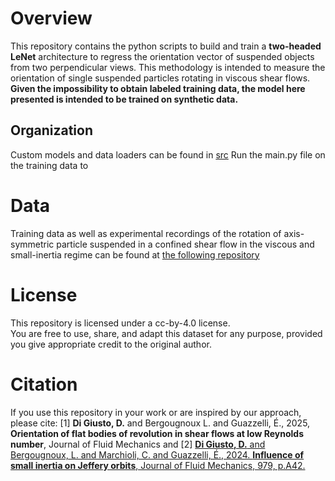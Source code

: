 # Overview
This repository contains the python scripts to build and train a **two-headed LeNet** architecture to regress the orientation vector of suspended objects from two perpendicular views.
This methodology is intended to measure the orientation of single suspended particles rotating in viscous shear flows. 
**Given the impossibility to obtain labeled training data, the model here presented is intended to be trained on synthetic data.**

## Organization
Custom models and data loaders can be found in [src](https://github.com/ddg93/LeRing_JFM/tree/main/src)
Run the main.py file on the training data to 

# Data
Training data as well as experimental recordings of the rotation of axis-symmetric particle suspended in a confined shear flow in the viscous and small-inertia regime can be found at [the following repository](https://huggingface.co/datasets/ddg93/LeRing_JFM_experiments/tree/main)

# License
This repository is licensed under a cc-by-4.0 license.  
You are free to use, share, and adapt this dataset for any purpose, provided you give appropriate credit to the original author.

# Citation
If you use this repository in your work or are inspired by our approach, please cite:
[1] **Di Giusto, D.** and Bergougnoux L. and Guazzelli, É., 2025, **Orientation of flat bodies of revolution in shear flows at low Reynolds number**, Journal of Fluid Mechanics
and
[2] [**Di Giusto, D.** and Bergougnoux, L. and Marchioli, C. and Guazzelli, É., 2024. **Influence of small inertia on Jeffery orbits**, Journal of Fluid Mechanics, 979, p.A42.](https://www.cambridge.org/core/journals/journal-of-fluid-mechanics/article/abs/influence-of-small-inertia-on-jeffery-orbits/8B7D42276607AD9A069E99B91DA9BD1E)
